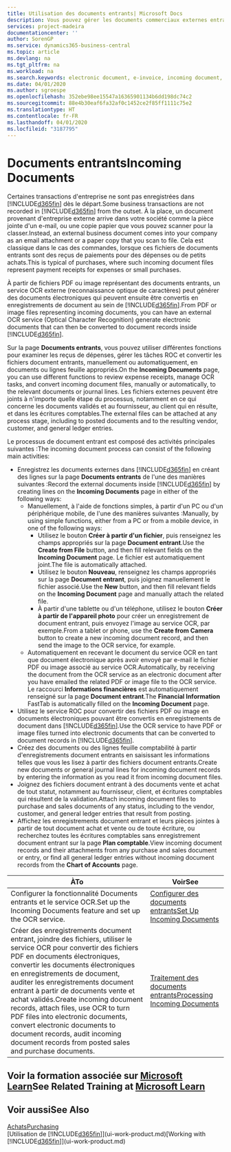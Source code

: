 ```yaml
---
title: Utilisation des documents entrants| Microsoft Docs
description: Vous pouvez gérer les documents commerciaux externes entrants, tels que des reçus de paiement ou des fichiers PDF, gérer des tâches OCR, et convertir des fichiers en documents électroniques et enregistrements.
services: project-madeira
documentationcenter: ''
author: SorenGP
ms.service: dynamics365-business-central
ms.topic: article
ms.devlang: na
ms.tgt_pltfrm: na
ms.workload: na
ms.search.keywords: electronic document, e-invoice, incoming document, OCR, ecommerce, document exchange, import invoice
ms.date: 04/01/2020
ms.author: sgroespe
ms.openlocfilehash: 352ebe98ee15547a16365901134b6dd198dc74c2
ms.sourcegitcommit: 88e4b30eaf6fa32af0c1452ce2f85ff1111c75e2
ms.translationtype: HT
ms.contentlocale: fr-FR
ms.lasthandoff: 04/01/2020
ms.locfileid: "3187795"
---
```

# <a name="incoming-documents"></a><span data-ttu-id="6f409-103">Documents entrants</span><span class="sxs-lookup"><span data-stu-id="6f409-103">Incoming Documents</span></span>
<span data-ttu-id="6f409-104">Certaines transactions d'entreprise ne sont pas enregistrées dans [!INCLUDE[d365fin](includes/d365fin_md.md)] dès le départ.</span><span class="sxs-lookup"><span data-stu-id="6f409-104">Some business transactions are not recorded in [!INCLUDE[d365fin](includes/d365fin_md.md)] from the outset.</span></span> <span data-ttu-id="6f409-105">À la place, un document provenant d'entreprise externe arrive dans votre société comme la pièce jointe d'un e-mail, ou une copie papier que vous pouvez scanner pour la classer.</span><span class="sxs-lookup"><span data-stu-id="6f409-105">Instead, an external business document comes into your company as an email attachment or a paper copy that you scan to file.</span></span> <span data-ttu-id="6f409-106">Cela est classique dans le cas des commandes, lorsque ces fichiers de documents entrants sont des reçus de paiements pour des dépenses ou de petits achats.</span><span class="sxs-lookup"><span data-stu-id="6f409-106">This is typical of purchases, where such incoming document files represent payment receipts for expenses or small purchases.</span></span>

<span data-ttu-id="6f409-107">À partir de fichiers PDF ou image représentant des documents entrants, un service OCR externe (reconnaissance optique de caractères) peut générer des documents électroniques qui peuvent ensuite être convertis en enregistrements de document au sein de [!INCLUDE[d365fin](includes/d365fin_md.md)].</span><span class="sxs-lookup"><span data-stu-id="6f409-107">From PDF or image files representing incoming documents, you can have an external OCR service (Optical Character Recognition) generate electronic documents that can then be converted to document records inside [!INCLUDE[d365fin](includes/d365fin_md.md)].</span></span>

<span data-ttu-id="6f409-108">Sur la page **Documents entrants**, vous pouvez utiliser différentes fonctions pour examiner les reçus de dépenses, gérer les tâches ROC et convertir les fichiers document entrants, manuellement ou automatiquement, en documents ou lignes feuille appropriés.</span><span class="sxs-lookup"><span data-stu-id="6f409-108">On the **Incoming Documents** page, you can use different functions to review expense receipts, manage OCR tasks, and convert incoming document files, manually or automatically, to the relevant documents or journal lines.</span></span> <span data-ttu-id="6f409-109">Les fichiers externes peuvent être joints à n'importe quelle étape du processus, notamment en ce qui concerne les documents validés et au fournisseur, au client qui en résulte, et dans les écritures comptables.</span><span class="sxs-lookup"><span data-stu-id="6f409-109">The external files can be attached at any process stage, including to posted documents and to the resulting vendor, customer, and general ledger entries.</span></span>

<span data-ttu-id="6f409-110">Le processus de document entrant est composé des activités principales suivantes :</span><span class="sxs-lookup"><span data-stu-id="6f409-110">The incoming document process can consist of the following main activities:</span></span>

* <span data-ttu-id="6f409-111">Enregistrez les documents externes dans [!INCLUDE[d365fin](includes/d365fin_md.md)] en créant des lignes sur la page **Documents entrants** de l'une des manières suivantes :</span><span class="sxs-lookup"><span data-stu-id="6f409-111">Record the external documents inside [!INCLUDE[d365fin](includes/d365fin_md.md)] by creating lines on the **Incoming Documents** page in either of the following ways:</span></span>
  * <span data-ttu-id="6f409-112">Manuellement, à l'aide de fonctions simples, à partir d'un PC ou d'un périphérique mobile, de l'une des manières suivantes :</span><span class="sxs-lookup"><span data-stu-id="6f409-112">Manually, by using simple functions, either from a PC or from a mobile device, in one of the following ways:</span></span>
    * <span data-ttu-id="6f409-113">Utilisez le bouton **Créer à partir d'un fichier**, puis renseignez les champs appropriés sur la page **Document entrant**.</span><span class="sxs-lookup"><span data-stu-id="6f409-113">Use the **Create from File** button, and then fill relevant fields on the **Incoming Document** page.</span></span> <span data-ttu-id="6f409-114">Le fichier est automatiquement joint.</span><span class="sxs-lookup"><span data-stu-id="6f409-114">The file is automatically attached.</span></span>  
    * <span data-ttu-id="6f409-115">Utilisez le bouton **Nouveau**, renseignez les champs appropriés sur la page **Document entrant**, puis joignez manuellement le fichier associé.</span><span class="sxs-lookup"><span data-stu-id="6f409-115">Use the **New** button, and then fill relevant fields on the **Incoming Document** page and manually attach the related file.</span></span>
    * <span data-ttu-id="6f409-116">À partir d'une tablette ou d'un téléphone, utilisez le bouton **Créer à partir de l'appareil photo** pour créer un enregistrement de document entrant, puis envoyez l'image au service OCR, par exemple.</span><span class="sxs-lookup"><span data-stu-id="6f409-116">From a tablet or phone, use the **Create from Camera** button to create a new incoming document record, and then send the image to the OCR service, for example.</span></span>
  * <span data-ttu-id="6f409-117">Automatiquement en recevant le document du service OCR en tant que document électronique après avoir envoyé par e-mail le fichier PDF ou image associé au service OCR.</span><span class="sxs-lookup"><span data-stu-id="6f409-117">Automatically, by receiving the document from the OCR service as an electronic document after you have emailed the related PDF or image file to the OCR service.</span></span> <span data-ttu-id="6f409-118">Le raccourci **Informations financières** est automatiquement renseigné sur la page **Document entrant**.</span><span class="sxs-lookup"><span data-stu-id="6f409-118">The **Financial Information** FastTab is automatically filled on the **Incoming Document** page.</span></span>
* <span data-ttu-id="6f409-119">Utilisez le service ROC pour convertir des fichiers PDF ou image en documents électroniques pouvant être convertis en enregistrements de document dans [!INCLUDE[d365fin](includes/d365fin_md.md)].</span><span class="sxs-lookup"><span data-stu-id="6f409-119">Use the OCR service to have PDF or image files turned into electronic documents that can be converted to document records in [!INCLUDE[d365fin](includes/d365fin_md.md)].</span></span>
* <span data-ttu-id="6f409-120">Créez des documents ou des lignes feuille comptabilité à partir d'enregistrements document entrants en saisissant les informations telles que vous les lisez à partir des fichiers document entrants.</span><span class="sxs-lookup"><span data-stu-id="6f409-120">Create new documents or general journal lines for incoming document records by entering the information as you read it from incoming document files.</span></span>
* <span data-ttu-id="6f409-121">Joignez des fichiers document entrant à des documents vente et achat de tout statut, notamment au fournisseur, client, et écritures comptables qui résultent de la validation.</span><span class="sxs-lookup"><span data-stu-id="6f409-121">Attach incoming document files to purchase and sales documents of any status, including to the vendor, customer, and general ledger entries that result from posting.</span></span>
* <span data-ttu-id="6f409-122">Affichez les enregistrements document entrant et leurs pièces jointes à partir de tout document achat et vente ou de toute écriture, ou recherchez toutes les écritures comptables sans enregistrement document entrant sur la page **Plan comptable**.</span><span class="sxs-lookup"><span data-stu-id="6f409-122">View incoming document records and their attachments from any purchase and sales document or entry, or find all general ledger entries without incoming document records from the **Chart of Accounts** page.</span></span>

| <span data-ttu-id="6f409-123">À</span><span class="sxs-lookup"><span data-stu-id="6f409-123">To</span></span> | <span data-ttu-id="6f409-124">Voir</span><span class="sxs-lookup"><span data-stu-id="6f409-124">See</span></span> |
| --- | --- |
| <span data-ttu-id="6f409-125">Configurer la fonctionnalité Documents entrants et le service OCR.</span><span class="sxs-lookup"><span data-stu-id="6f409-125">Set up the Incoming Documents feature and set up the OCR service.</span></span> |[<span data-ttu-id="6f409-126">Configurer des documents entrants</span><span class="sxs-lookup"><span data-stu-id="6f409-126">Set Up Incoming Documents</span></span>](across-how-setup-income-documents.md) |
| <span data-ttu-id="6f409-127">Créer des enregistrements document entrant, joindre des fichiers, utiliser le service OCR pour convertir des fichiers PDF en documents électroniques, convertir les documents électroniques en enregistrements de document, auditer les enregistrements document entrant à partir de documents vente et achat validés.</span><span class="sxs-lookup"><span data-stu-id="6f409-127">Create incoming document records, attach files, use OCR to turn PDF files into electronic documents, convert electronic documents to document records, audit incoming document records from posted sales and purchase documents.</span></span> |[<span data-ttu-id="6f409-128">Traitement des documents entrants</span><span class="sxs-lookup"><span data-stu-id="6f409-128">Processing Incoming Documents</span></span>](across-process-income-documents.md) |

## <a name="see-related-training-at-microsoft-learn"></a><span data-ttu-id="6f409-129">Voir la formation associée sur [Microsoft Learn](/learn/modules/incoming-documents-dynamics-365-business-central/index)</span><span class="sxs-lookup"><span data-stu-id="6f409-129">See Related Training at [Microsoft Learn](/learn/modules/incoming-documents-dynamics-365-business-central/index)</span></span>

## <a name="see-also"></a><span data-ttu-id="6f409-130">Voir aussi</span><span class="sxs-lookup"><span data-stu-id="6f409-130">See Also</span></span>
[<span data-ttu-id="6f409-131">Achats</span><span class="sxs-lookup"><span data-stu-id="6f409-131">Purchasing</span></span>](purchasing-manage-purchasing.md)  
<span data-ttu-id="6f409-132">[Utilisation de [!INCLUDE[d365fin](includes/d365fin_md.md)]](ui-work-product.md)</span><span class="sxs-lookup"><span data-stu-id="6f409-132">[Working with [!INCLUDE[d365fin](includes/d365fin_md.md)]](ui-work-product.md)</span></span>
